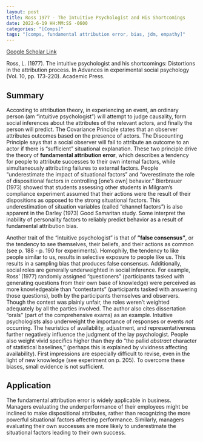 ```yaml
---
layout: post
title: Ross 1977 - The Intuitive Psychologist and His Shortcomings
date: 2022-6-19 HH:MM:SS -0600
categories: "[Comps]"
tags: "[comps, fundamental attribution error, bias, jdm, empathy]"
---
```

[Google Scholar Link](https://scholar.google.com/scholar?hl=en&as_sdt=0%2C45&q=The+intuitive+psychologist+and+his+shortcomings%3A+Distortions+in+the+attribution+process&btnG=)

Ross, L. (1977). The intuitive psychologist and his shortcomings: Distortions in the attribution process. In Advances in experimental social psychology (Vol. 10, pp. 173-220). Academic Press.

## Summary
According to attribution theory, in experiencing an event, an ordinary person (am “intuitive psychologist”) will attempt to judge causality, form social inferences about the attributes of the relevant actors, and finally the person will predict.  The Covariance Principle states that an observer attributes outcomes based on the presence of actors.  The Discounting Principle says that a social observer will fail to attribute an outcome to an actor if there is “sufficient” situational explanation.  These two principle drive the theory of **fundamental attribution error**, which describes a tendency for people to attribute successes to their own internal factors, while simultaneously attributing failures to external factors.  People “underestimate the impact of situational factors” and “overestimate the role of dispositional factors in controlling [one’s own] behavior.”  Bierbrauer (1973) showed that students assessing other students in Milgram’s compliance experiment assumed that their actions were the result of their dispositions as opposed to the strong situational factors.  This underestimation of situation variables (called “channel factors”) is also apparent in the Darley (1973) Good Samaritan study.  Some interpret the inability of personality factors to reliably predict behavior as a result of fundamental attribution bias.

Another trait of the “intuitive psychologist” is that of **”false consensus”**, or the tendency to see themselves, their beliefs, and their actions as common (see p. 188 - p. 190 for experiments).  Homophily, the tendency to like people similar to us, results in selective exposure to people like us.  This results in a sampling bias that produces false consensus.  Additionally, social roles are generally underweighted in social inference.  For example, Ross’ (1977) randomly assigned “questioners” (participants tasked with generating questions from their own base of knowledge) were perceived as more knowledgeable than “contestants” (participants tasked with answering those questions), both by the participants themselves and observers.  Though the contest was plainly unfair, the roles weren’t weighted adequately by all the parties involved.  The author also cites dissertation “orals” (part of the comprehensive exams) as an example.  Intuitive psychologists also underweight the importance of responses or events _not_ occurring.  The heuristics of availability, adjustment, and representativeness further negatively influence the judgment of the lay psychologist.  People also weight vivid specifics higher than they do “the pallid _abstract_ character of statistical baselines,” (perhaps this is explained by vividness affecting availability).  First impressions are especially difficult to revise, even in the light of new knowledge (see experiment on p. 205).  To overcome these biases, small evidence is not sufficient.

## Application
The fundamental attribution error is widely applicable in business.  Managers evaluating the underperformance of their employees might be inclined to make dispositional attributes, rather than recognizing the more powerful situational factors affecting performance.  Similarly, managers evaluating their own successes are more likely to underestimate the situational factors leading to their own success.
